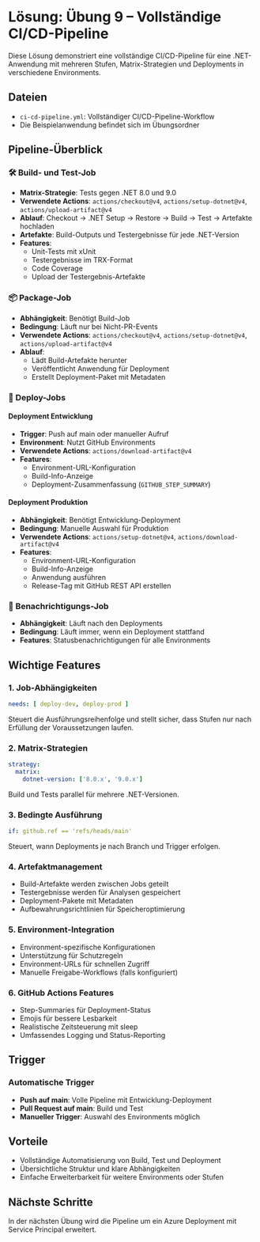 # Lösung: Übung 9 – Vollständige CI/CD-Pipeline

Diese Lösung demonstriert eine vollständige CI/CD-Pipeline für eine .NET-Anwendung mit mehreren Stufen, Matrix-Strategien und Deployments in verschiedene Environments.

## Dateien
- `ci-cd-pipeline.yml`: Vollständiger CI/CD-Pipeline-Workflow
- Die Beispielanwendung befindet sich im Übungsordner

## Pipeline-Überblick

### 🛠️ Build- und Test-Job
- **Matrix-Strategie**: Tests gegen .NET 8.0 und 9.0
- **Verwendete Actions**: `actions/checkout@v4`, `actions/setup-dotnet@v4`, `actions/upload-artifact@v4`
- **Ablauf**: Checkout → .NET Setup → Restore → Build → Test → Artefakte hochladen
- **Artefakte**: Build-Outputs und Testergebnisse für jede .NET-Version
- **Features**:
  - Unit-Tests mit xUnit
  - Testergebnisse im TRX-Format
  - Code Coverage
  - Upload der Testergebnis-Artefakte

### 📦 Package-Job
- **Abhängigkeit**: Benötigt Build-Job
- **Bedingung**: Läuft nur bei Nicht-PR-Events
- **Verwendete Actions**: `actions/checkout@v4`, `actions/setup-dotnet@v4`, `actions/upload-artifact@v4`
- **Ablauf**:
  - Lädt Build-Artefakte herunter
  - Veröffentlicht Anwendung für Deployment
  - Erstellt Deployment-Paket mit Metadaten

### 🚀 Deploy-Jobs

#### Deployment Entwicklung
- **Trigger**: Push auf main oder manueller Aufruf
- **Environment**: Nutzt GitHub Environments
- **Verwendete Actions**: `actions/download-artifact@v4`
- **Features**:
  - Environment-URL-Konfiguration
  - Build-Info-Anzeige
  - Deployment-Zusammenfassung (`GITHUB_STEP_SUMMARY`)

#### Deployment Produktion
- **Abhängigkeit**: Benötigt Entwicklung-Deployment
- **Bedingung**: Manuelle Auswahl für Produktion
- **Verwendete Actions**: `actions/setup-dotnet@v4`, `actions/download-artifact@v4`
- **Features**:
  - Environment-URL-Konfiguration
  - Build-Info-Anzeige
  - Anwendung ausführen
  - Release-Tag mit GitHub REST API erstellen

### 📢 Benachrichtigungs-Job
- **Abhängigkeit**: Läuft nach den Deployments
- **Bedingung**: Läuft immer, wenn ein Deployment stattfand
- **Features**: Statusbenachrichtigungen für alle Environments

## Wichtige Features

### 1. Job-Abhängigkeiten
```yaml
needs: [ deploy-dev, deploy-prod ]
```
Steuert die Ausführungsreihenfolge und stellt sicher, dass Stufen nur nach Erfüllung der Voraussetzungen laufen.

### 2. Matrix-Strategien
```yaml
strategy:
  matrix:
    dotnet-version: ['8.0.x', '9.0.x']
```
Build und Tests parallel für mehrere .NET-Versionen.

### 3. Bedingte Ausführung
```yaml
if: github.ref == 'refs/heads/main'
```
Steuert, wann Deployments je nach Branch und Trigger erfolgen.

### 4. Artefaktmanagement
- Build-Artefakte werden zwischen Jobs geteilt
- Testergebnisse werden für Analysen gespeichert
- Deployment-Pakete mit Metadaten
- Aufbewahrungsrichtlinien für Speicheroptimierung

### 5. Environment-Integration
- Environment-spezifische Konfigurationen
- Unterstützung für Schutzregeln
- Environment-URLs für schnellen Zugriff
- Manuelle Freigabe-Workflows (falls konfiguriert)

### 6. GitHub Actions Features
- Step-Summaries für Deployment-Status
- Emojis für bessere Lesbarkeit
- Realistische Zeitsteuerung mit sleep
- Umfassendes Logging und Status-Reporting

## Trigger

### Automatische Trigger
- **Push auf main**: Volle Pipeline mit Entwicklung-Deployment
- **Pull Request auf main**: Build und Test
- **Manueller Trigger**: Auswahl des Environments möglich

## Vorteile
- Vollständige Automatisierung von Build, Test und Deployment
- Übersichtliche Struktur und klare Abhängigkeiten
- Einfache Erweiterbarkeit für weitere Environments oder Stufen

## Nächste Schritte
In der nächsten Übung wird die Pipeline um ein Azure Deployment mit Service Principal erweitert.
